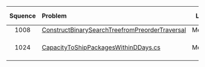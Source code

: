 | Squence | Problem       | Level  | Language  | Tags | Video Tutorial|
|:-------:|:--------------|:------:|:---------:|:----:|:-------------:|
|1008|[ConstructBinarySearchTreefromPreorderTraversal](https://github.com/dftty/LeetCode/blob/master/Assets/Second/ConstructBinarySearchTreefromPreorderTraversal.cs)|Medium|C#|[Tree]||
|1024|[CapacityToShipPackagesWithinDDays.cs](https://github.com/dftty/LeetCode/blob/master/Assets/Second/CapacityToShipPackagesWithinDDays.cs)|Medium|C#|[Array Binary Search]||
